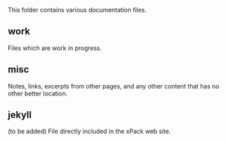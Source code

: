 This folder contains various documentation files.

## work

Files which are work in progress.

## misc

Notes, links, excerpts from other pages, and any other content
that has no other better location.

## jekyll

(to be added)
File directly included in the xPack web site.
